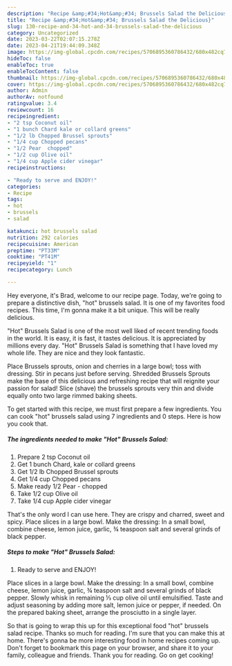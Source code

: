 ```yaml
---
description: "Recipe &amp;#34;Hot&amp;#34; Brussels Salad the Delicious}"
title: "Recipe &amp;#34;Hot&amp;#34; Brussels Salad the Delicious}"
slug: 130-recipe-and-34-hot-and-34-brussels-salad-the-delicious
category: Uncategorized
date: 2023-03-22T02:07:15.278Z
date: 2023-04-21T19:44:09.348Z
image: https://img-global.cpcdn.com/recipes/5706895360786432/680x482cq70/hot-brussels-salad-recipe-main-photo.jpg
hideToc: false
enableToc: true
enableTocContent: false
thumbnail: https://img-global.cpcdn.com/recipes/5706895360786432/680x482cq70/hot-brussels-salad-recipe-main-photo.jpg
cover: https://img-global.cpcdn.com/recipes/5706895360786432/680x482cq70/hot-brussels-salad-recipe-main-photo.jpg
author: Admin
authorAv: notfound
ratingvalue: 3.4
reviewcount: 16
recipeingredient:
- "2 tsp Coconut oil"
- "1 bunch Chard kale or collard greens"
- "1/2 lb Chopped Brussel sprouts"
- "1/4 cup Chopped pecans"
- "1/2 Pear  chopped"
- "1/2 cup Olive oil"
- "1/4 cup Apple cider vinegar"
recipeinstructions:

- "Ready to serve and ENJOY!"
categories:
- Recipe
tags:
- hot
- brussels
- salad

katakunci: hot brussels salad 
nutrition: 292 calories
recipecuisine: American
preptime: "PT33M"
cooktime: "PT41M"
recipeyield: "1"
recipecategory: Lunch

---
```



Hey everyone, it's Brad, welcome to our recipe page. Today, we're going to prepare a distinctive dish, &#34;hot&#34; brussels salad. It is one of my favorites food recipes. This time, I'm gonna make it a bit unique. This will be really delicious.

&#34;Hot&#34; Brussels Salad is one of the most well liked of recent trending foods in the world. It is easy, it is fast, it tastes delicious. It is appreciated by millions every day. &#34;Hot&#34; Brussels Salad is something that I have loved my whole life. They are nice and they look fantastic.

Place Brussels sprouts, onion and cherries in a large bowl; toss with dressing. Stir in pecans just before serving. Shredded Brussels Sprouts make the base of this delicious and refreshing recipe that will reignite your passion for salad! Slice (shave) the brussels sprouts very thin and divide equally onto two large rimmed baking sheets.


To get started with this recipe, we must first prepare a few ingredients. You can cook &#34;hot&#34; brussels salad using 7 ingredients and 0 steps. Here is how you cook that.

<!--inarticleads1-->

##### The ingredients needed to make &#34;Hot&#34; Brussels Salad:

1. Prepare 2 tsp Coconut oil
1. Get 1 bunch Chard, kale or collard greens
1. Get 1/2 lb Chopped Brussel sprouts
1. Get 1/4 cup Chopped pecans
1. Make ready 1/2 Pear - chopped
1. Take 1/2 cup Olive oil
1. Take 1/4 cup Apple cider vinegar


That&#39;s the only word I can use here. They are crispy and charred, sweet and spicy. Place slices in a large bowl. Make the dressing: In a small bowl, combine cheese, lemon juice, garlic, ¾ teaspoon salt and several grinds of black pepper. 

<!--inarticleads2-->

##### Steps to make &#34;Hot&#34; Brussels Salad:


1. Ready to serve and ENJOY!

Place slices in a large bowl. Make the dressing: In a small bowl, combine cheese, lemon juice, garlic, ¾ teaspoon salt and several grinds of black pepper. Slowly whisk in remaining ⅓ cup olive oil until emulsified. Taste and adjust seasoning by adding more salt, lemon juice or pepper, if needed. On the prepared baking sheet, arrange the prosciutto in a single layer. 

So that is going to wrap this up for this exceptional food &#34;hot&#34; brussels salad recipe. Thanks so much for reading. I'm sure that you can make this at home. There's gonna be more interesting food in home recipes coming up. Don't forget to bookmark this page on your browser, and share it to your family, colleague and friends. Thank you for reading. Go on get cooking!
